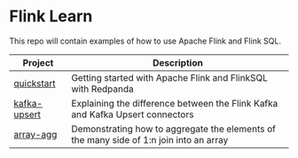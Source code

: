 # Flink Learn

This repo will contain examples of how to use Apache Flink and Flink SQL.

| Project                           | Description                                                                            |
| --------------------------------- | ---------------------------------------------------------------------------------------|
| [quickstart](./1-quickstart/)     | Getting started with Apache Flink and FlinkSQL with Redpanda                           |
| [kafka-upsert](./2-kafka-upsert/) | Explaining the difference between the Flink Kafka and Kafka Upsert connectors          |
| [array-agg](./3-array-agg/)       | Demonstrating how to aggregate the elements of the many side of 1:n join into an array |

